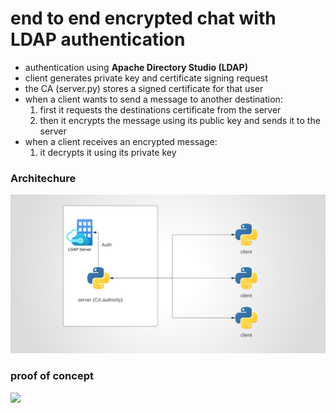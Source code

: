 # end to end encrypted chat with LDAP authentication
- authentication using **Apache Directory Studio (LDAP)**
- client generates private key and certificate signing request
- the CA (server.py) stores a signed certificate for that user
- when a client wants to send a message to another destination:
  1. first it requests the destinations certificate from the server
  2. then it encrypts the message using its public key and sends it to the server
- when a client receives an encrypted message:
    1. it decrypts it using its private key

### Architechure
![](architecture.svg)

### proof of concept
![](poc.gif)


